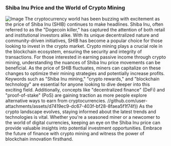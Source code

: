 ### Shiba Inu Price and the World of Crypto Mining

![Image](https://github.com/user-attachments/assets/d7419ec9-dc67-403f-bf28-8faea5f1f74f)
The cryptocurrency world has been buzzing with excitement as the price of Shiba Inu (SHIB) continues to make headlines. Shiba Inu, often referred to as the "Dogecoin killer," has captured the attention of both retail and institutional investors alike. With its unique decentralized nature and community-driven initiatives, SHIB has become a popular choice for those looking to invest in the crypto market.
Crypto mining plays a crucial role in the blockchain ecosystem, ensuring the security and integrity of transactions. For those interested in earning passive income through crypto mining, understanding the nuances of Shiba Inu price movements can be beneficial. As the price of SHIB fluctuates, miners can capitalize on these changes to optimize their mining strategies and potentially increase profits.
Keywords such as "Shiba Inu mining," "crypto rewards," and "blockchain technology" are essential for anyone looking to dive deeper into this exciting field. Additionally, concepts like "decentralized finance" (DeFi) and "proof-of-stake" (PoS) are gaining traction as more people explore alternative ways to earn from cryptocurrencies. 
 //github.com/user-attachments/assets/d7419ec9-dc67-403f-bf28-8faea5f1f74f))
As the crypto landscape evolves, staying informed about the latest trends and technologies is vital. Whether you're a seasoned miner or a newcomer to the world of digital currencies, keeping an eye on the Shiba Inu price can provide valuable insights into potential investment opportunities. Embrace the future of finance with crypto mining and witness the power of blockchain innovation firsthand.
